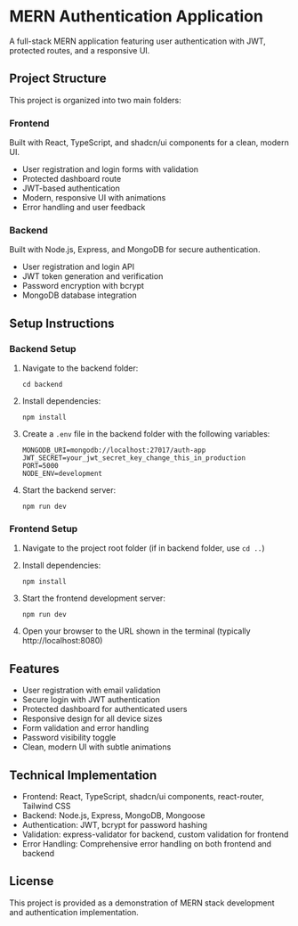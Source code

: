 
# MERN Authentication Application

A full-stack MERN application featuring user authentication with JWT, protected routes, and a responsive UI.

## Project Structure

This project is organized into two main folders:

### Frontend

Built with React, TypeScript, and shadcn/ui components for a clean, modern UI.

- User registration and login forms with validation
- Protected dashboard route
- JWT-based authentication
- Modern, responsive UI with animations
- Error handling and user feedback

### Backend

Built with Node.js, Express, and MongoDB for secure authentication.

- User registration and login API
- JWT token generation and verification
- Password encryption with bcrypt
- MongoDB database integration

## Setup Instructions

### Backend Setup

1. Navigate to the backend folder:
   ```
   cd backend
   ```

2. Install dependencies:
   ```
   npm install
   ```

3. Create a `.env` file in the backend folder with the following variables:
   ```
   MONGODB_URI=mongodb://localhost:27017/auth-app
   JWT_SECRET=your_jwt_secret_key_change_this_in_production
   PORT=5000
   NODE_ENV=development
   ```

4. Start the backend server:
   ```
   npm run dev
   ```

### Frontend Setup

1. Navigate to the project root folder (if in backend folder, use `cd ..`)

2. Install dependencies:
   ```
   npm install
   ```

3. Start the frontend development server:
   ```
   npm run dev
   ```

4. Open your browser to the URL shown in the terminal (typically http://localhost:8080)

## Features

- User registration with email validation
- Secure login with JWT authentication
- Protected dashboard for authenticated users
- Responsive design for all device sizes
- Form validation and error handling
- Password visibility toggle
- Clean, modern UI with subtle animations

## Technical Implementation

- Frontend: React, TypeScript, shadcn/ui components, react-router, Tailwind CSS
- Backend: Node.js, Express, MongoDB, Mongoose
- Authentication: JWT, bcrypt for password hashing
- Validation: express-validator for backend, custom validation for frontend
- Error Handling: Comprehensive error handling on both frontend and backend

## License

This project is provided as a demonstration of MERN stack development and authentication implementation.

